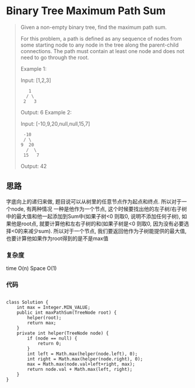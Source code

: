 # Binary Tree Maximum Path Sum
> Given a non-empty binary tree, find the maximum path sum.
> 
> For this problem, a path is defined as any sequence of nodes from some starting node to any node in the tree along the parent-child connections. The path must contain at least one node and does not need to go through the root.
> 
> Example 1:
> 
> Input: [1,2,3]
> 
>        1
>       / \
>      2   3
> 
> Output: 6
> Example 2:
> 
> Input: [-10,9,20,null,null,15,7]
> 
> 	   -10
> 	   / \
> 	  9  20
> 	    /  \
> 	   15   7
> 
> Output: 42

## 思路
字底向上的递归来做, 题目说可以从树里的任意节点作为起点和终点. 所以对于一个node, 有两种情况 一种是他作为一个节点, 这个时候要找出他的左子树/右子树中的最大值和他一起添加到Sum中(如果子树<0 则取0, 说明不添加任何子树), 如果他是root点, 就要计算他和左右子树的和(如果子树是<0 则取0, 因为没有必要选择<0的来减少sum).
所以对于一个节点, 我们要返回他作为子树能提供的最大值, 也要计算他如果作为root得到的是不是max值
### 复杂度
time O(n) Space O(1)
### 代码
```

class Solution {
    int max = Integer.MIN_VALUE;
    public int maxPathSum(TreeNode root) {
        helper(root);
        return max;
    }
    private int helper(TreeNode node) {
        if (node == null) {
            return 0;
        }
        int left = Math.max(helper(node.left), 0);
        int right = Math.max(helper(node.right), 0);
        max = Math.max(node.val+left+right, max);
        return node.val + Math.max(left, right);
    }
}

```